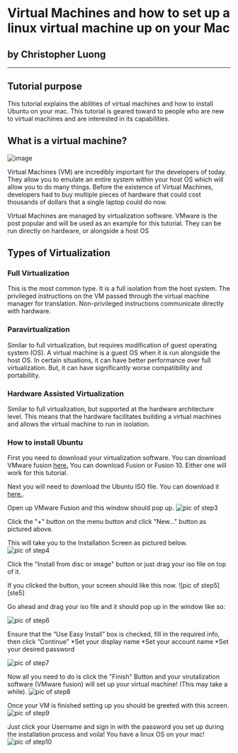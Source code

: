 # **Virtual Machines and how to set up a linux virtual machine up on your Mac**
## by Christopher Luong
---

## **Tutorial purpose**
This tutorial explains the abilities of virtual machines and how to install Ubuntu on your mac.
This tutorial is geared toward to people who are new to virtual machines and are interested in its capabilities.

## **What is a virtual machine?**
![image](https://cdn1.macworld.co.uk/cmsdata/features/3637265/how_to_install_linux_on_mac_thumb800.jpg)

Virtual Machines (VM) are incredibly important for the developers of today. They allow you to emulate an entire system within your host OS which will
allow you to do many things. Before the existence of Virtual Machines, developers had to buy multiple pieces of hardware that could cost thousands of dollars that
a single laptop could do now.

Virtual Machines are managed by virtualization software. VMware is the post popular and will be used as an example for this tutorial.
They can be run directly on hardware, or alongside a host OS

## **Types of Virtualization**

### Full Virtualization
This is the most common type. It is a full isolation from the host system.
The privileged instructions on the VM passed through the virtual machine manager for translation.
Non-privileged instructions communicate directly with hardware.

### **Paravirtualization**
Similar to full virtualization, but requires modification of guest operating system (OS). A virtual machine is a guest OS when it is run alongside the host OS.
In certain situations, it can have better performance over full virtualization. But, it can have significantly worse compatibility and portabililty.

### **Hardware Assisted Virtualization**
Similar to full virtualization, but supported at the hardware architecture level. This means that the hardware facilitates building a virtual machines and allows the virtual machine to run in isolation.

### How to install Ubuntu
First you need to download your virtualization software. You can download VMware fusion [here.](https://www.vmware.com/products/fusion/fusion-evaluation.html) You can download Fusion or Fusion 10. Either one will work for this tutorial.

Next you will need to download the Ubuntu ISO file. You can download it [here.](https://www.ubuntu.com/download/desktop).

Open up VMware Fusion and this window should pop up.
![pic of step3][step3]

[step3]:https://github.com/chrisluong12/Digital-Concept-Tutorial/blob/master/images/Step3.png

Click the "+" button on the menu button and click "New..." button as pictured above.

This will take you to the Installation Screen as pictured below.
![pic of step4][step4]

[step4]:https://github.com/chrisluong12/Digital-Concept-Tutorial/blob/master/images/Step4.png

Click the "Install from disc or image" button or just drag your iso file on top of it.

If you clicked the button, your screen should like this now.
![pic of step5][ste5]

[step5]:https://github.com/chrisluong12/Digital-Concept-Tutorial/blob/master/images/Step5.png

Go ahead and drag your iso file and it should pop up in the window like so:

![pic of step6][step6]

[step6]:https://github.com/chrisluong12/Digital-Concept-Tutorial/blob/master/images/Step6.png

Ensure that the “Use Easy Install” box is checked, fill in the required info, then click “Continue”
  *Set your display name
  *Set your account name
  *Set your desired password

![pic of step7][step7]

[step7]:https://github.com/chrisluong12/Digital-Concept-Tutorial/blob/master/images/Step7.png

Now all you need to do is click the "Finish" Button and your virutalization software (VMware fusion) will set up your virtual machine! (This may take a while).
![pic of step8][step8]

[step8]:https://github.com/chrisluong12/Digital-Concept-Tutorial/blob/master/images/Step8.png

Once your VM is finished setting up you should be greeted with this screen.
![pic of step9][step9]

[step9]:https://github.com/chrisluong12/Digital-Concept-Tutorial/blob/master/images/Step9.png

Just click your Username and sign in with the password you set up during the installation process and voila! You have a linux OS on your mac!
![pic of step10][step10]

[step10]:https://github.com/chrisluong12/Digital-Concept-Tutorial/blob/master/images/Step10.png








